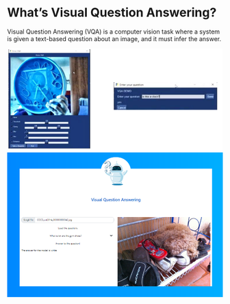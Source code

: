 # **What’s Visual Question Answering?**

Visual Question Answering (VQA) is a computer vision task where 
a system is given a text-based question about an image, 
and it must infer the answer.

![plot](./imgs/DemoWebcam.png)
![plot](./imgs/WebApplication.png)
